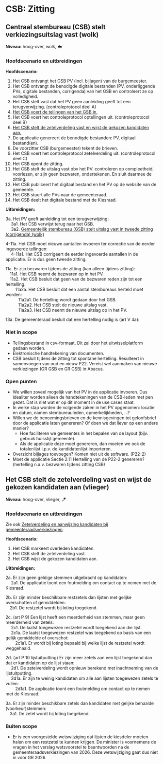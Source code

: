 # CSB: Zitting

## Centraal stembureau (CSB) stelt verkiezingsuitslag vast (wolk)

__Niveau:__ hoog-over, wolk, ☁️

### Hoofdscenario en uitbreidingen

__Hoofdscenario:__  

1. Het CSB ontvangt het GSB PV (incl. bijlagen) van de burgemeester.
2. Het CSB ontvangt de benodigde digitale bestanden (PV, onderliggende PVs, digitale bestanden, corrigenda) van het GSB en controleert ze op volledigheid.
3. Het CSB stelt vast dat het PV geen aanleiding geeft tot een terugverwijzing. (controleprotocol deel A)
4. [Het CSB voert de tellingen van het GSB in.](./csb-invoer-zitting.md#het-csb-voert-de-tellingen-van-het-gsb-in-vlieger)
5. Het CSB voert het controleprotocol optellingen uit. (controleprotocol deel B)
6. [Het CSB stelt de zetelverdeling vast en wijst de gekozen kandidaten aan.](#het-csb-stelt-de-zetelverdeling-vast-en-wijst-de-gekozen-kandidaten-aan-vlieger)
7. De applicatie genereert de benodigde bestanden: PV, digitaal bestand(en).
8. De voorzitter CSB (burgemeester) tekent de brieven.
9. Het CSB voert het controleprotocol zetelverdeling uit. (controleprotocol deel C)
10. Het CSB opent de zitting.
11. Het CSB stelt de uitslag vast obv het PV: controleren op compleetheid, voorlezen, er zijn geen bezwaren, ondertekenen. En sluit daarmee de zitting.
12. Het CSB publiceert het digitaal bestand en het PV op de website van de gemeente.
13. Het CSB stuurt alle PVs naar de gemeenteraad.
14. Het CSB deelt het digitale bestand met de Kiesraad.

__Uitbreidingen:__

3a. Het PV geeft aanleiding tot een terugverwijzing:  
&emsp; 3a1. Het CSB verwijst terug naar het GSB.  
&emsp; 3a2. [Gemeentelijk stembureau (GSB) stelt uitslag vast in tweede zitting (corrigenda) (wolk)](./gsb-tweede-zitting.md#gemeentelijk-stembureau-gsb-stelt-uitslag-vast-in-tweede-zitting-corrigenda-wolk)  

4-11a. Het CSB moet nieuwe aantallen invoeren ter correctie van de eerder ingevoerde tellingen:  
&emsp; 4-11a1. Het CSB corrigeert de eerder ingevoerde aantallen in de applicatie. Er is dus geen tweede zitting.

11a. Er zijn bezwaren tijdens de zitting (kan alleen tijdens zitting):  
&emsp;11a1. Het CSB neemt de bezwaren op in het PV.  
&emsp;11a2. Het CSB besluit dat geen van de bezwaren reden zijn tot een hertelling.  
&emsp;&emsp; 11a2a. Het CSB besluit dat een aantal stembureaus herteld moet worden:  
&emsp;&emsp;&emsp;11a2a1. De hertelling wordt gedaan door het GSB.  
&emsp;&emsp;&emsp;11a2a2. Het CSB stelt de nieuwe uitslag vast.  
&emsp;&emsp;&emsp;11a2a3. Het CSB neemt de nieuwe uitslag op in het PV.

13a. De gemeenteraad besluit dat een hertelling nodig is (art V 4a):

### Niet in scope

- Tellingsbestand in csv-formaat. Dit zal door het uitwisselplatform gedaan worden.
- Elektronische handtekening van documenten.
- CSB besluit tijdens de zitting tot spontane hertelling. Resulteert in samenvoegen van oud en nieuw P22. Vereist wel aanmaken van nieuwe verkiezingen (GR GSB en GR CSB) in Abacus.

### Open punten

- We willen zoveel mogelijk van het PV in de applicatie invoeren. Dus idealiter worden alleen de handtekeningen van de CSB-leden met pen gezet. Dat is niet wat er op dit moment in de use cases staat.
- In welke stap worden de volgende zaken in het PV opgenomen: locatie en datum, namen stembureauleden, opmerkelijkheden, ...?
- Willen we de benoemingsbrieven en de kennisgevingen tot geloofsbrief door de applicatie laten genereren? Of doen we dat liever op een andere manier?
    - Hoe faciliteren we gemeentes in het bepalen van de layout (bijv. gebruik huisstijl gemeente).
    - Als de applicatie deze moet genereren, dan moeten we ook de totalenlijst i.p.v. de kandidatenlijst importeren.
- Overzicht bijlages toevoegen? Komen niet uit de software. (P22-2)
- Moet de applicatie Sectie 2.11 Hertelling van de P22-2 genereren? (hertelling n.a.v. bezwaren tijdens zitting CSB)


## Het CSB stelt de zetelverdeling vast en wijst de gekozen kandidaten aan (vlieger)

__Niveau:__ hoog-over, vlieger, 🪁

### Hoofdscenario en uitbreidingen

Zie ook [Zetelverdeling en aanwijzing kandidaten bij gemeenteraadsverkiezingen](../verkiezingsproces/zetelverdeling-GR.md)

__Hoofdscenario:__

1. Het CSB markeert overleden kandidaten.
2. Het CSB stelt de zetelverdeling vast.
3. Het CSB wijst de gekozen kandidaten aan.

__Uitbreidingen:__

2a. Er zijn geen geldige stemmen uitgebracht op kandidaten:  
&emsp; 2a1. De applicatie toont een foutmelding om contact op te nemen met de Kiesraad.

2b. Er zijn minder beschikbare restzetels dan lijsten met gelijke overschotten of gemiddelden:  
&emsp;2b1. De restzetel wordt bij loting toegekend.

2c. (art P 9) Een lijst heeft een meerderheid van stemmen, maar geen meerderheid van zetels:  
&emsp; 2c1. De laatst toegewezen restzetel wordt toegekend aan die lijst.  
&emsp; 2c1a. De laatst toegewezen restzetel was toegekend op basis van een gelijk gemiddelde of overschot:  
&emsp;&emsp; 2c1a1. Er wordt bij loting bepaald bij welke lijst de restzetel wordt weggehaald.

2d. (art P 10 lijstuitputting) Er zijn meer zetels aan een lijst toegekend dan dat er kandidaten op de lijst staan:  
&emsp; 2d1. De zetelverdeling wordt opnieuw berekend met inachtneming van de lijstuitputting.  
&emsp; 2d1a. Er zijn te weinig kandidaten om alle aan lijsten toegewezen zetels te vullen:  
&emsp;&emsp; 2d1a1. De applicatie toont een foutmelding om contact op te nemen met de Kiesraad.

3a. Er zijn minder beschikbare zetels dan kandidaten met gelijke behaalde (voorkeur)stemmen:  
&emsp;3a1. De zetel wordt bij loting toegekend.

### Buiten scope
- Er is een voorgestelde wetswijziging dat lijsten de kiesdeler moeten halen om een restzetel te kunnen krijgen. De minister is voornemens de vragen in het verslag wetsvoorstel te beantwoorden na de gemeenteraadsverkiezingen van 2026. Deze wetswijziging gaat dus niet in vóór GR 2026.
